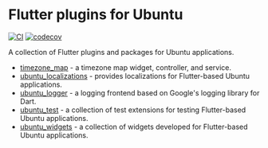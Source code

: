 # Flutter plugins for Ubuntu

[![CI](https://github.com/canonical/ubuntu-flutter-plugins/workflows/CI/badge.svg)](https://github.com/canonical/ubuntu-flutter-plugins/actions/workflows/ci.yaml)
[![codecov](https://codecov.io/gh/canonical/ubuntu-flutter-plugins/branch/main/graph/badge.svg)](https://codecov.io/gh/canonical/ubuntu-flutter-plugins)

A collection of Flutter plugins and packages for Ubuntu applications.

- [timezone_map](https://github.com/canonical/ubuntu-flutter-plugins/tree/main/packages/timezone_map) - a timezone map widget, controller, and service.
- [ubuntu_localizations](https://github.com/canonical/ubuntu-flutter-plugins/tree/main/packages/ubuntu_localizations) - provides localizations for Flutter-based Ubuntu applications.
- [ubuntu_logger](https://github.com/canonical/ubuntu-flutter-plugins/tree/main/packages/ubuntu_logger) - a logging frontend based on Google's logging library for Dart.
- [ubuntu_test](https://github.com/canonical/ubuntu-flutter-plugins/tree/main/packages/ubuntu_test) - a collection of test extensions for testing Flutter-based Ubuntu applications.
- [ubuntu_widgets](https://github.com/canonical/ubuntu-flutter-plugins/tree/main/packages/ubuntu_widgets) - a collection of widgets developed for Flutter-based Ubuntu applications.
